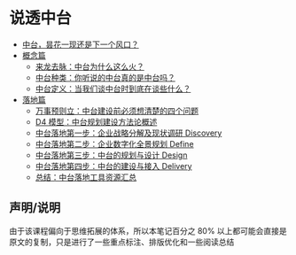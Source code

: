 # 说透中台

- [中台，昙花一现还是下一个风口？](./00/)
- [概念篇](./01/)
    - [来龙去脉：中台为什么这么火？](./01/01.md)
    - [中台种类：你听说的中台真的是中台吗？](./01/02.md)
    - [中台定义：当我们谈中台时到底在谈些什么？](./01/03.md)
- [落地篇](./02/)
    - [万事预则立：中台建设前必须想清楚的四个问题](./02/01.md)
    - [D4 模型：中台规划建设方法论概述](./02/02.md)
    - [中台落地第一步：企业战略分解及现状调研 Discovery](./02/03.md)
    - [中台落地第二步：企业数字化全景规划 Define](./02/04.md)
    - [中台落地第三步：中台的规划与设计 Design](./02/05.md)
    - [中台落地第四步：中台的建设与接入 Delivery](./02/06.md)
    - [总结：中台落地工具资源汇总](./02/07.md)

## 声明/说明

由于该课程偏向于思维拓展的体系，所以本笔记百分之 80% 以上都可能会直接是原文的复制，只是进行了一些重点标注、排版优化和一些阅读总结


<iframe  height="500px" width="100%" frameborder=0 allowfullscreen="true" :src="$withBase('/ads.html')"></iframe>